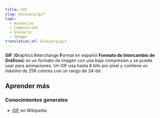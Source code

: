 ```yaml
---
title: GIF
slug: Glossary/gif
tags:
  - Animacion
  - Composición
  - Glosario
  - Imagen
translation_of: Glossary/gif
---
```


**GIF** (**G**raphics **I**nterchange **F**ormat en español **Formato de Intercambio de Gráficos**) es un formato de imagen con una baja compresión y se puede usar para animaciones. Un GIF usa hasta 8 bits por pixel y contiene un máximo de 256 colores con un rango de 24-bit.

## Aprender más

### Conocimientos generales

- [GIF](https://es.wikipedia.org/wiki/GIF) en Wikipedia
